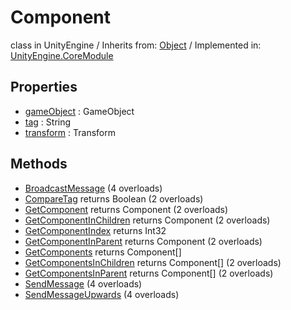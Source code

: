 # Component
class in UnityEngine
 / Inherits from: <a href="https://docs.unity3d.com/6000.2/Documentation/ScriptReference/Object.html">Object</a> / Implemented in: <a href="https://docs.unity3d.com/6000.2/Documentation/ScriptReference/UnityEngine.CoreModule.html">UnityEngine.CoreModule</a>

## Properties
- <a href="https://docs.unity3d.com/6000.2/Documentation/ScriptReference/Component-gameObject.html">gameObject</a> : GameObject
- <a href="https://docs.unity3d.com/6000.2/Documentation/ScriptReference/Component-tag.html">tag</a> : String
- <a href="https://docs.unity3d.com/6000.2/Documentation/ScriptReference/Component-transform.html">transform</a> : Transform

## Methods
- <a href="https://docs.unity3d.com/6000.2/Documentation/ScriptReference/Component.BroadcastMessage.html">BroadcastMessage</a> (4 overloads)
- <a href="https://docs.unity3d.com/6000.2/Documentation/ScriptReference/Component.CompareTag.html">CompareTag</a> returns Boolean (2 overloads)
- <a href="https://docs.unity3d.com/6000.2/Documentation/ScriptReference/Component.GetComponent.html">GetComponent</a> returns Component (2 overloads)
- <a href="https://docs.unity3d.com/6000.2/Documentation/ScriptReference/Component.GetComponentInChildren.html">GetComponentInChildren</a> returns Component (2 overloads)
- <a href="https://docs.unity3d.com/6000.2/Documentation/ScriptReference/Component.GetComponentIndex.html">GetComponentIndex</a> returns Int32
- <a href="https://docs.unity3d.com/6000.2/Documentation/ScriptReference/Component.GetComponentInParent.html">GetComponentInParent</a> returns Component (2 overloads)
- <a href="https://docs.unity3d.com/6000.2/Documentation/ScriptReference/Component.GetComponents.html">GetComponents</a> returns Component[]
- <a href="https://docs.unity3d.com/6000.2/Documentation/ScriptReference/Component.GetComponentsInChildren.html">GetComponentsInChildren</a> returns Component[] (2 overloads)
- <a href="https://docs.unity3d.com/6000.2/Documentation/ScriptReference/Component.GetComponentsInParent.html">GetComponentsInParent</a> returns Component[] (2 overloads)
- <a href="https://docs.unity3d.com/6000.2/Documentation/ScriptReference/Component.SendMessage.html">SendMessage</a> (4 overloads)
- <a href="https://docs.unity3d.com/6000.2/Documentation/ScriptReference/Component.SendMessageUpwards.html">SendMessageUpwards</a> (4 overloads)
